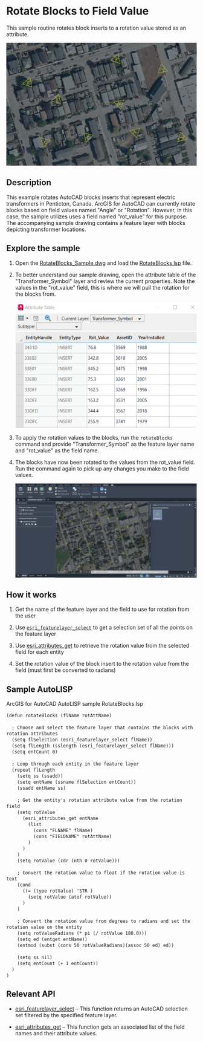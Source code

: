 # Rotate Blocks to Field Value
This sample routine rotates block inserts to a rotation value stored as an attribute.

![Cover_](../../../Resources/Images/rotateBlocks-1.png)

## Description
This example rotates AutoCAD blocks inserts that represent electric transformers in Penticton, Canada. ArcGIS for AutoCAD can currently rotate blocks based on field values named "Angle" or "Rotation". However, in this case, the sample utilizes uses a field named "rot_value" for this purpose. The accompanying sample drawing contains a feature layer with blocks depicting transformer locations.

## Explore the sample
1. Open the [RotateBlocks_Sample.dwg](RotateBlocks_Sample.dwg) and load the [RotateBlocks.lsp](RotateBlocks.lsp) file.

3. To better understand our sample drawing, open the attribute table of the "Transformer_Symbol" layer and review the current properties.  Note the values in the "rot_value" field, this is where we will pull the rotation for the blocks from.  

    ![NewAttributes_](../../../Resources/Images/rotateBlocks-3.png)
    
4. To apply the rotation values to the blocks, run the ```rotateBlocks``` command and provide "Transformer_Symbol" as the feature layer name and "rot_value" as the field name. 

5. The blocks have now been rotated to the values from the rot_value field. Run the command again to pick up any changes you make to the field values. 

    ![After_](../../../Resources/Images/rotateBlocks-5.png)



## How it works

1. Get the name of the feature layer and the field to use for rotation from the user

2. Use [```esri_featurelayer_select```](https://doc.arcgis.com/en/arcgis-for-autocad/latest/commands-api/esri-featurelayer-select.htm) to get a selection set of all the points on the feature layer

3. Use [esri_attributes_get](https://doc.arcgis.com/en/arcgis-for-autocad/latest/commands-api/esri-attributes-get.htm) to retrieve the rotation value from the selected field for each entity

4. Set the rotation value of the block insert to the rotation value from the field (must first be converted to radians)

   

## Sample AutoLISP

ArcGIS for AutoCAD AutoLISP sample RotateBlocks.lsp
```LISP
(defun rotateBlocks (flName rotAttName)
  
  ; Choose and select the feature layer that contains the blocks with rotation attributes
  (setq flSelection (esri_featurelayer_select flName))
  (setq flLength (sslength (esri_featurelayer_select flName)))
  (setq entCount 0)
  
  ; Loop through each entity in the feature layer
  (repeat flLength 
    (setq ss (ssadd))
    (setq entName (ssname flSelection entCount))
    (ssadd entName ss)
    
    ; Get the entity's rotation attribute value from the rotation field
    (setq rotValue 
      (esri_attributes_get entName 
        (list 
          (cons "FLNAME" flName)
          (cons "FIELDNAME" rotAttName)
        )
      )
    )
    (setq rotValue (cdr (nth 0 rotValue)))
    
    ; Convert the rotation value to float if the rotation value is text
    (cond
      ((= (type rotValue) 'STR )
        (setq rotValue (atof rotValue))
      )
    )      

    ; Convert the rotation value from degrees to radians and set the rotation value on the entity
    (setq rotValueRadians (* pi (/ rotValue 180.0)))
    (setq ed (entget entName))
    (entmod (subst (cons 50 rotValueRadians)(assoc 50 ed) ed))
    
    (setq ss nil)
    (setq entCount (+ 1 entCount))
  )
)
```
## Relevant API
- [esri_featurelayer_select](https://doc.arcgis.com/en/arcgis-for-autocad/latest/commands-api/esri-featurelayer-select.htm) – This function returns an AutoCAD selection set filtered by the specified feature layer.
  
- [esri_attributes_get](https://doc.arcgis.com/en/arcgis-for-autocad/latest/commands-api/esri-attributes-get.htm) – This function gets an associated list of the field names and their attribute values.
